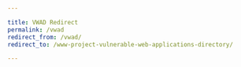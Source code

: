 ```yaml
---

title: VWAD Redirect
permalink: /vwad
redirect_from: /vwad/
redirect_to: /www-project-vulnerable-web-applications-directory/

---
```

